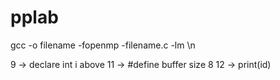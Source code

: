 # pplab
gcc -o filename -fopenmp -filename.c -lm \n



9 -> declare int i above
11 -> #define buffer size 8
12 -> print(id)
